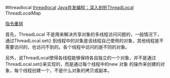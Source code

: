 #threadlocal
[threadlocal](http://blog.csdn.net/lufeng20/article/details/24314381)
[Java并发编程：深入剖析ThreadLocal](http://www.cnblogs.com/dolphin0520/p/3920407.html)
ThreadLocalMap


[指令重排](https://www.zhihu.com/question/39458585)





[](http://www.iteye.com/topic/103804)
首先，ThreadLocal 不是用来解决共享对象的多线程访问问题的，一般情况下，通过ThreadLocal.set() 到线程中的对象是该线程自己使用的对象，其他线程是不需要访问的，也访问不到的。各个线程中访问的是不同的对象。 

另外，说ThreadLocal使得各线程能够保持各自独立的一个对象，并不是通过ThreadLocal.set()来实现的，而是通过每个线程中的new 对象 的操作来创建的对象，每个线程创建一个，不是什么对象的拷贝或副本。




